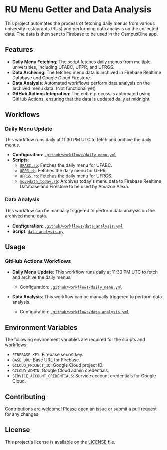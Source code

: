 # RU Menu Getter and Data Analysis

This project automates the process of fetching daily menus from various university restaurants (RUs) and performing data analysis on the collected data. The data is then sent to Firebase to be used in the CampusDine app.

## Features

- **Daily Menu Fetching**: The script fetches daily menus from multiple universities, including UFABC, UFPR, and UFRGS.
- **Data Archiving**: The fetched menu data is archived in Firebase Realtime Database and Google Cloud Firestore.
- **Data Analysis**: Automated workflows perform data analysis on the archived menu data. (Not functional yet)
- **GitHub Actions Integration**: The entire process is automated using GitHub Actions, ensuring that the data is updated daily at midnight.

## Workflows

### Daily Menu Update

This workflow runs daily at 11:30 PM UTC to fetch and archive the daily menus.

- **Configuration**: [`.github/workflows/daily_menu.yml`](.github/workflows/daily_menu.yml)
- **Scripts**:
  - [`UFABC.rb`](UFABC.rb): Fetches the daily menu for UFABC.
  - [`UFPR.rb`](UFPR.rb): Fetches the daily menu for UFPR.
  - [`UFRGS.rb`](UFRGS.rb): Fetches the daily menu for UFRGS.
  - [`movedata_today.rb`](movedata_today.rb): Archives today's menu data to Firebase Realtime Database and Firestore to be used by Amazon Alexa.

### Data Analysis

This workflow can be manually triggered to perform data analysis on the archived menu data.

- **Configuration**: [`.github/workflows/data_analysis.yml`](.github/workflows/data_analysis.yml)
- **Script**: [`data_analysis.py`](data_analysis.py)

## Usage

### GitHub Actions Workflows

- **Daily Menu Update**: This workflow runs daily at 11:30 PM UTC to fetch and archive the daily menus.
  - Configuration: [`.github/workflows/daily_menu.yml`](.github/workflows/daily_menu.yml)

- **Data Analysis**: This workflow can be manually triggered to perform data analysis.
  - Configuration: [`.github/workflows/data_analysis.yml`](.github/workflows/data_analysis.yml)

## Environment Variables

The following environment variables are required for the scripts and workflows:

- `FIREBASE_KEY`: Firebase secret key.
- `BASE_URL`: Base URL for Firebase.
- `GCLOUD_PROJECT_ID`: Google Cloud project ID.
- `GCLOUD_ADMIN`: Google Cloud admin credentials.
- `SERVICE_ACCOUNT_CREDENTIALS`: Service account credentials for Google Cloud.

## Contributing

Contributions are welcome! Please open an issue or submit a pull request for any changes.

## License

This project's license is available on the [LICENSE](LICENSE) file.
